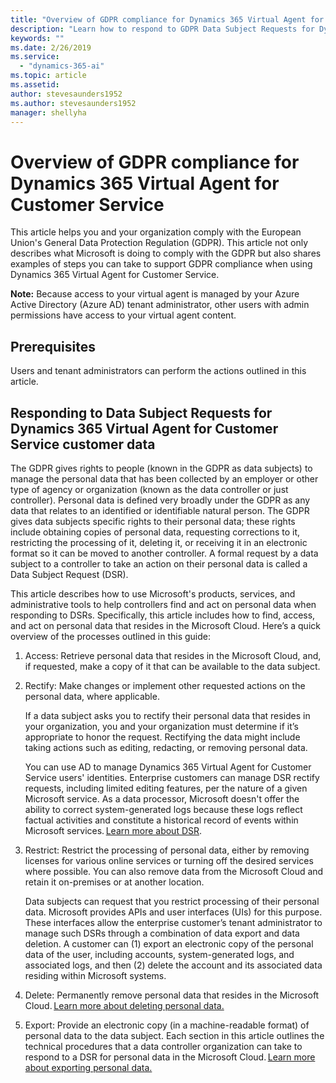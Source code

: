 ```yaml
---
title: "Overview of GDPR compliance for Dynamics 365 Virtual Agent for Customer Service"
description: "Learn how to respond​ to GDPR Data Subject Requests for Dynamics 365 Virtual Agent for Customer Service."
keywords: ""
ms.date: 2/26/2019
ms.service:
  - "dynamics-365-ai"
ms.topic: article
ms.assetid: 
author: stevesaunders1952
ms.author: stevesaunders1952
manager: shellyha
---
```


# Overview of GDPR compliance for Dynamics 365 Virtual Agent for Customer Service

This article helps you and your organization comply with the European Union's General Data Protection Regulation (GDPR). This article not only describes what Microsoft is doing to comply with the GDPR but also shares examples of steps you can take to support GDPR compliance when using Dynamics 365 Virtual Agent for Customer Service.

   **Note:**   Because access to your virtual agent is managed by your Azure Active Directory (Azure AD) tenant administrator, other users with admin permissions have access to your virtual agent content.

## Prerequisites

Users and tenant administrators can perform the actions outlined in this article.

## Responding to Data Subject Requests for Dynamics 365 Virtual Agent for Customer Service customer data

The GDPR gives rights to people (known in the GDPR as data subjects) to manage the personal data that has been collected by an employer or other type of agency or organization (known as the data controller or just controller). Personal data is defined very broadly under the GDPR as any data that relates to an identified or identifiable natural person. The GDPR gives data subjects specific rights to their personal data; these rights include obtaining copies of personal data, requesting corrections to it, restricting the processing of it, deleting it, or receiving it in an electronic format so it can be moved to another controller. A formal request by a data subject to a controller to take an action on their personal data is called a Data Subject Request (DSR).

This article describes how to use Microsoft's products, services, and administrative tools to help controllers find and act on personal data when responding to DSRs. Specifically, this article includes how to find, access, and act on personal data that resides in the Microsoft Cloud. Here’s a quick overview of the processes outlined in this guide:

<!--note from editor: In 2nd para of Step 3 below, is "customer" the same as the "you" in other steps in procedure?-->

<!--note from editor: I changed lowercase "cloud" to "Cloud" per this style guidance: "Microsoft Cloud (Microsoft Cloud Style Guide)
Microsoft Cloud is used in enterprise marketing spanning Azure, Dynamics CRM, and Office 365. There is no single offering or service by this name.
Example: 
Getting started with the Microsoft Cloud." -->

1. Access: Retrieve personal data that resides in the Microsoft Cloud, and, if requested, make a copy of it that can be available to the data subject.
2. Rectify: Make changes or implement other requested actions on the personal data, where applicable.

    If a data subject asks you to rectify their personal data that resides in your organization, you and your organization must determine if it’s appropriate to honor the request. Rectifying the data might include taking actions such as editing, redacting, or removing personal data.

    You can use AD to manage Dynamics 365 Virtual Agent for Customer Service users' identities. Enterprise customers can manage DSR rectify requests, including limited editing features, per the nature of a given Microsoft service. As a data processor, Microsoft doesn't offer the ability to correct system-generated logs because these logs reflect factual activities and constitute a historical record of events within Microsoft services. [Learn more about DSR](https://docs.microsoft.com/en-us/microsoft-365/compliance/gdpr-dsr-azure).
3. Restrict: Restrict the processing of personal data, either by removing licenses for various online services or turning off the desired services where possible. You can also remove data from the Microsoft Cloud and retain it on-premises or at another location.

    Data subjects can request that you restrict processing of their personal data. Microsoft provides APIs and user interfaces (UIs) for this purpose. These interfaces allow the enterprise customer’s tenant administrator to manage such DSRs through a combination of data export and data deletion. A customer can (1) export an electronic copy of the personal data of the user, including accounts, system-generated logs, and associated logs, and then (2) delete the account and its associated data residing within Microsoft systems.

4. Delete: Permanently remove personal data that resides in the Microsoft Cloud. [Learn more about deleting personal data.](gdpr-delete.md)
5. Export: Provide an electronic copy (in a machine-readable format) of personal data to the data subject. Each section in this article outlines the technical procedures that a data controller organization can take to respond to a DSR for personal data in the Microsoft Cloud. [Learn more about exporting personal data.](gdpr-export.md)
